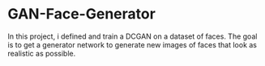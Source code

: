 # GAN-Face-Generator
In this project, i defined and train a DCGAN on a dataset of faces. The goal is to get a generator network to generate new images of faces that look as realistic as possible.
